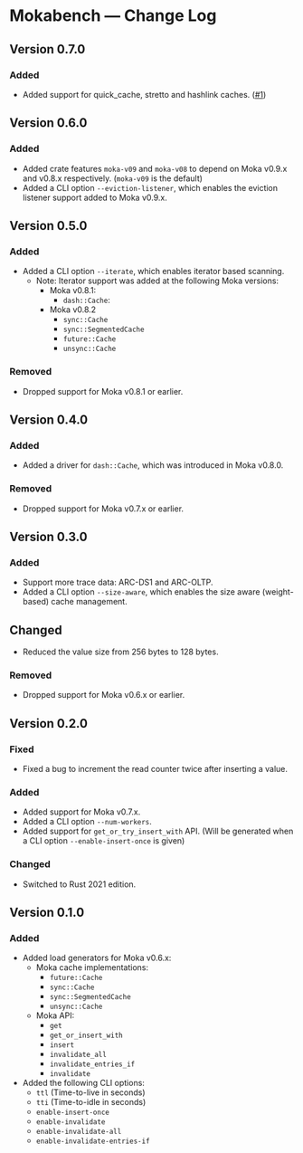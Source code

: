 # Mokabench &mdash; Change Log

## Version 0.7.0

### Added

- Added support for quick_cache, stretto and hashlink caches. ([#1][gh-pull-0001])

## Version 0.6.0

### Added

- Added crate features `moka-v09` and `moka-v08` to depend on Moka v0.9.x and v0.8.x
  respectively. (`moka-v09` is the default)
- Added a CLI option `--eviction-listener`, which enables the eviction listener
  support added to Moka v0.9.x.

## Version 0.5.0

### Added

- Added a CLI option `--iterate`, which enables iterator based scanning.
    - Note: Iterator support was added at the following Moka versions:
        - Moka v0.8.1:
            - `dash::Cache`:
        - Moka v0.8.2
            - `sync::Cache`
            - `sync::SegmentedCache`
            - `future::Cache`
            - `unsync::Cache`

### Removed

- Dropped support for Moka v0.8.1 or earlier.

## Version 0.4.0

### Added

- Added a driver for `dash::Cache`, which was introduced in Moka v0.8.0.

### Removed

- Dropped support for Moka v0.7.x or earlier.

## Version 0.3.0

### Added

- Support more trace data: ARC-DS1 and ARC-OLTP.
- Added a CLI option `--size-aware`, which enables the size aware (weight-based)
  cache management.

## Changed

- Reduced the value size from 256 bytes to 128 bytes.

### Removed

- Dropped support for Moka v0.6.x or earlier.

## Version 0.2.0

### Fixed

- Fixed a bug to increment the read counter twice after inserting a value.

### Added

- Added support for Moka v0.7.x.
- Added a CLI option `--num-workers`.
- Added support for `get_or_try_insert_with` API. (Will be generated
  when a CLI option `--enable-insert-once` is given)

### Changed

- Switched to Rust 2021 edition.

## Version 0.1.0

### Added

- Added load generators for Moka v0.6.x:
    - Moka cache implementations:
        - `future::Cache`
        - `sync::Cache`
        - `sync::SegmentedCache`
        - `unsync::Cache`
    - Moka API:
        - `get`
        - `get_or_insert_with`
        - `insert`
        - `invalidate_all`
        - `invalidate_entries_if`
        - `invalidate`
- Added the following CLI options:
    - `ttl` (Time-to-live in seconds)
    - `tti` (Time-to-idle in seconds)
    - `enable-insert-once`
    - `enable-invalidate`
    - `enable-invalidate-all`
    - `enable-invalidate-entries-if`

[gh-pull-0001]: https://github.com/moka-rs/mokabench/pull/1
